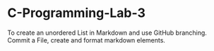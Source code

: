 # C-Programming-Lab-3
To create an unordered List in Markdown and use GitHub branching. Commit a File, create and format markdown elements.
